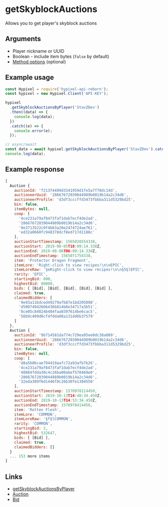 # getSkyblockAuctions

Allows you to get player's skyblock auctions

## Arguments

- Player nickname or UUID
- Boolean - include item bytes (`false` by default)
- [Method options](https://hypixel-api-reborn.github.io/#/docs/main/master/typedef/MethodOptions) (optional)

## Example usage

```js
const Hypixel = require('hypixel-api-reborn');
const hypixel = new Hypixel.Client('API-KEY');

hypixel
  .getSkyblockAuctionsByPlayer('StavZDev')
  .then((data) => {
    console.log(data);
  })
  .catch((e) => {
    console.error(e);
  });

// async/await
const data = await hypixel.getSkyblockAuctionsByPlayer('StavZDev').catch((e) => console.error(e));
console.log(data);
```

## Example response

```js
[
  Auction {
    auctionId: 'f213f4499d3341959d1fe5a7f78dc14d',
    auctioneerUuid: '28667672039044989b0019b14a2c34d6',
    auctioneerProfile: 'd3df3cccffd3473fbbba311d5329bd25',
    bin: false,
    itemBytes: null,
    coop: [
      '4ce231a79af8473faf1dab7ecf4de2ad',
      '28667672039044989b0019b14a2c34d6',
      '0e3713522c0f4b63a20e2474724ae761',
      'ed32a0660fc948378dcf8ed717d1188c'
    ],
    auctionStartTimestamp: 1565028554338,
    auctionStart: 2019-08-05T18:09:14.338Z,
    auctionEnd: 2019-08-06T06:09:14.338Z,
    auctionEndTimestamp: 1565071754338,
    item: 'Protector Dragon Fragment',
    itemLore: 'Right-click to view recipes!\n\nEPIC',
    itemLoreRaw: '§eRight-click to view recipes!\n\n§5§lEPIC',
    rarity: 'EPIC',
    startingBid: 800,
    highestBid: 80000,
    bids: [ [Bid], [Bid], [Bid], [Bid], [Bid] ],
    claimed: true,
    claimedBidders: [
      '9e93a11bdced49279afb87e1bd205098',
      'd500749d2666436b814b8e34717a3b51',
      '8ce05c84824b404faa0397614be6cac5',
      '56b9c409d8cf4fdda08a131dd6b37579'
    ]
  },
  Auction {
    auctionId: '9b714581da774c729ea95ee0dc38a089',
    auctioneerUuid: '28667672039044989b0019b14a2c34d6',
    auctioneerProfile: 'd3df3cccffd3473fbbba311d5329bd25',
    bin: false,
    itemBytes: null,
    coop: [
      'd8a5686cae794419aafc72a93afb7b26',
      '4ce231a79af8473faf1dab7ecf4de2ad',
      '40884fdda30c4c26ba00abef570469e0',
      '28667672039044989b0019b14a2c34d6',
      '32eda389f6d1446f8c26b30fe1384550'
    ],
    auctionStartTimestamp: 1570978114450,
    auctionStart: 2019-10-13T14:48:34.450Z,
    auctionEnd: 2019-10-13T14:53:34.450Z,
    auctionEndTimestamp: 1570978414450,
    item: 'Rotten Flesh',
    itemLore: 'COMMON',
    itemLoreRaw: '§f§lCOMMON',
    rarity: 'COMMON',
    startingBid: 2,
    highestBid: 532647,
    bids: [ [Bid] ],
    claimed: true,
    claimedBidders: []
  }
  ... 153 more items
]
```

## Links

- [getSkyblockAuctionsByPlayer](https://hypixel-api-reborn.github.io/#/docs/main/master/class/Client?scrollTo=getSkyblockAuctionsByPlayer)
- [Auction](https://hypixel-api-reborn.github.io/#/docs/main/master/class/Auction)
- [Bid](https://hypixel-api-reborn.github.io/#/docs/main/master/class/Bid)
